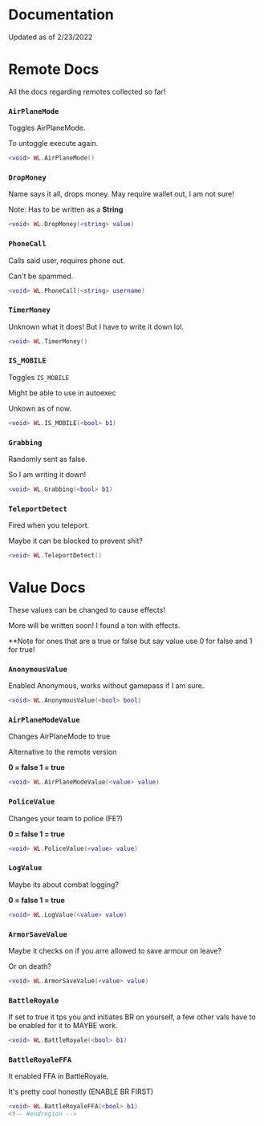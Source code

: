 <!-- #region // Tag -->
# Documentation
Updated as of 2/23/2022
<!-- #endregion -->


<!-- SEPARATOR -->


<!-- #region // Remote Docs -->
# Remote Docs
All the docs regarding remotes collected so far!
<!-- #endregion -->


<!-- SEPARATOR -->


<!-- #region // AirPlaneMode -->
### `AirPlaneMode`
Toggles AirPlaneMode.

To untoggle execute again. 

```lua
<void> WL.AirPlaneMode()
```
<!-- #endregion -->

<!-- #region // DropMoney -->
### `DropMoney`
Name says it all, drops money. 
May require wallet out, I am not sure!

Note: Has to be written as a **String**

```lua
<void> WL.DropMoney(<string> value)
```
<!-- #endregion -->

<!-- #region // PhoneCall -->
### `PhoneCall`
Calls said user, requires phone out. 

Can't be spammed. 

```lua
<void> WL.PhoneCall(<string> username) 
```
<!-- #endregion -->

<!-- #region // TimerMoney -->
### `TimerMoney`
Unknown what it does!
But I have to write it down lol.

```lua
<void> WL.TimerMoney()
```
<!-- #endregion -->

<!-- #region // IS_MOBILE -->
### `IS_MOBILE`
Toggles `IS_MOBILE`

Might be able to use in autoexec

Unkown as of now. 

```lua
<void> WL.IS_MOBILE(<bool> b1)
```
<!-- #endregion -->

<!-- #region // Grabbing -->
### `Grabbing`
Randomly sent as false. 

So I am writing it down!

```lua
<void> WL.Grabbing(<bool> b1)
```
<!-- #endregion -->

<!-- #region // TeleportDetect -->
### `TeleportDetect`
Fired when you teleport.

Maybe it can be blocked to prevent shit? 

```lua
<void> WL.TeleportDetect()
```
<!-- #endregion -->


<!-- SEPARATOR -->


<!-- #region // Value Docs -->
# Value Docs
These values can be changed to cause effects! 

More will be written soon! I found a ton with effects.

**Note for ones that are a true or false but say value use 0 for false and 1 for true!
<!-- #endregion -->

<!-- #region // AnonymousValue -->
### `AnonymousValue`
Enabled Anonymous, works without gamepass if I am sure.

```lua
<void> WL.AnonymousValue(<bool> bool)
```
<!-- #endregion -->

<!-- #region // AirPlaneModeValue -->
### `AirPlaneModeValue`
Changes AirPlaneMode to true 

Alternative to the remote version

**0 = false
1 = true**

```lua
<void> WL.AirPlaneModeValue(<value> value)
```
<!-- #endregion -->

<!-- #region // PoliceValue -->
### `PoliceValue`
Changes your team to police (FE?)

**0 = false
1 = true**

```lua
<void> WL.PoliceValue(<value> value)
```
<!-- #endregion -->

<!-- #region // LogValue -->
### `LogValue`
Maybe its about combat logging?

**0 = false
1 = true**

```lua
<void> WL.LogValue(<value> value)
```
<!-- #endregion -->

<!-- #region // ArmourSaveValue -->
### `ArmorSaveValue`
Maybe it checks on if you arre allowed to save armour on leave?

Or on death?

```lua
<void> WL.ArmorSaveValue(<value> value)
```
<!-- #endregion -->

<!-- #region // BattleRoyale -->
### `BattleRoyale`
If set to true it tps you and initiates BR on yourself, a few other vals have to be enabled for it to MAYBE work.

```lua
<void> WL.BattleRoyale(<bool> b1)
```
<!-- #endregion -->

<!-- #region // BattleRoyaleFFA -->
### `BattleRoyaleFFA`
It enabled FFA in BattleRoyale. 

It's pretty cool honestly (ENABLE BR FIRST)

```lua
<void> WL.BattleRoyaleFFA(<bool> b1)
<!-- #endregion -->